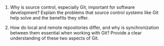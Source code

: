 1. Why is source control, especially Git, important for software development? Explain the problems that source control systems like Git help solve and the benefits they offer.



2. How do local and remote repositories differ, and why is synchronization between them essential when working with Git? Provide a clear understanding of these two aspects of Git.

